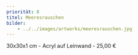 ```yaml
---
priorität: 8
titel: Meeresrauschen
bilder:
    - ../../images/artworks/meeresrauschen.jpg
---
```


30x30x1 cm - Acryl auf Leinwand - 25,00 €
